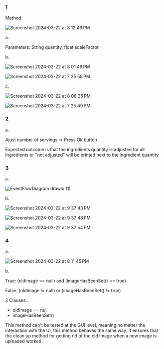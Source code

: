 ### 1

Method:

![Screenshot 2024-03-22 at 8 12 49 PM](https://github.com/lo-vil/temp/assets/94203138/9a2cf9b6-51c2-4a4c-a7c3-c248355fab95)


a.

Parameters: String quantity, float scaleFactor

b.

![Screenshot 2024-03-22 at 8 01 49 PM](https://github.com/lo-vil/temp/assets/94203138/9603cfc6-24b1-4e8b-856d-a4999f083153)

![Screenshot 2024-03-22 at 7 25 58 PM](https://github.com/lo-vil/temp/assets/94203138/13bcc599-e6fd-4f1c-916e-64fd02fa448e)

c.

![Screenshot 2024-03-22 at 8 08 35 PM](https://github.com/lo-vil/temp/assets/94203138/d88830b0-914e-494b-b092-d499253f339c)

![Screenshot 2024-03-22 at 7 25 49 PM](https://github.com/lo-vil/temp/assets/94203138/f855bdfb-0a6a-4717-9f07-08339acb2ba5)


### 2

a.

Ajust number of servings -> Press Ok button

Expected outcome is that the ingredients quantity is adjusted for all ingredients or "not adjusted" will be printed next to the ingredient quantity

### 3

a.

![EventFlowDiagram drawio (1)](https://github.com/lo-vil/temp/assets/94203138/9ea63275-075f-4739-8cad-574d6fd339ec)

b.

![Screenshot 2024-03-22 at 9 37 43 PM](https://github.com/lo-vil/temp/assets/94203138/23fb3e0e-8374-4652-b6b9-c1cc2f597f2b)

![Screenshot 2024-03-22 at 9 37 48 PM](https://github.com/lo-vil/temp/assets/94203138/7bc06caf-d160-4bdb-81b4-f20ac41e997d)

![Screenshot 2024-03-22 at 9 37 54 PM](https://github.com/lo-vil/temp/assets/94203138/687a5878-af1d-4189-88c3-aedfdddfe430)


### 4

a. 

![Screenshot 2024-03-22 at 8 11 45 PM](https://github.com/lo-vil/temp/assets/94203138/d796141e-0b2c-458c-a94a-03e3b8849100)


b. 

True: (oldImage == null) and (imageHasBeenSet() == true)

False: (oldImage != null) or (imageHasBeenSet() != true)


2 Clauses : 
* oldImage == null 
* imageHasBeenSet()

This method can't be tested at the GUI level, meaning no matter the interaction with the UI, this method behaves the same way. It ensures that the clean up method for getting rid of the old image when a new image is uploaded worked.
